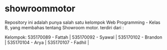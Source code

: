 # showroommotor

Repository ini adalah punya salah satu kelompok Web Programming - Kelas B, 
yang membahas tentang Showroom motor.
terdiri dari :

Kelompok:
535170089 - Fattah |
535170092 - Syawal |
535170102 - Brandon |
535170104 - Arya |
535170107 - Fadhil |
